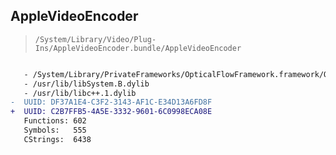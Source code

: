 ## AppleVideoEncoder

> `/System/Library/Video/Plug-Ins/AppleVideoEncoder.bundle/AppleVideoEncoder`

```diff

   - /System/Library/PrivateFrameworks/OpticalFlowFramework.framework/OpticalFlowFramework
   - /usr/lib/libSystem.B.dylib
   - /usr/lib/libc++.1.dylib
-  UUID: DF37A1E4-C3F2-3143-AF1C-E34D13A6FD8F
+  UUID: C2B7FFB5-4A5E-3332-9601-6C0998ECA08E
   Functions: 602
   Symbols:   555
   CStrings:  6438

```
